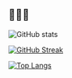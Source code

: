 ## 👨🏾‍🚀

![GitHub stats](https://github-readme-stats.vercel.app/api?username=sulemvn&show=reviews,prs_merged&hide=contribs&theme=tokyonight&border_color=e303fc)

[![GitHub Streak](http://github-readme-streak-stats.herokuapp.com?user=sulemvn&theme=tokyonight&border=e303fc)](https://git.io/streak-stats)

[![Top Langs](https://github-readme-stats.vercel.app/api/top-langs/?username=sulemvn&layout=compact&theme=tokyonight&border_color=e303fc)](https://github.com/anuraghazra/github-readme-stats) 



